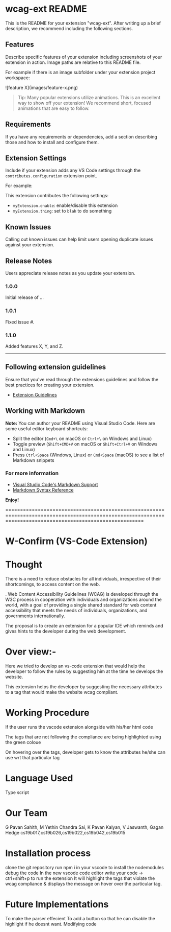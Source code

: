 # wcag-ext README

This is the README for your extension "wcag-ext". After writing up a brief description, we recommend including the following sections.

## Features

Describe specific features of your extension including screenshots of your extension in action. Image paths are relative to this README file.

For example if there is an image subfolder under your extension project workspace:

\!\[feature X\]\(images/feature-x.png\)

> Tip: Many popular extensions utilize animations. This is an excellent way to show off your extension! We recommend short, focused animations that are easy to follow.

## Requirements

If you have any requirements or dependencies, add a section describing those and how to install and configure them.

## Extension Settings

Include if your extension adds any VS Code settings through the `contributes.configuration` extension point.

For example:

This extension contributes the following settings:

* `myExtension.enable`: enable/disable this extension
* `myExtension.thing`: set to `blah` to do something

## Known Issues

Calling out known issues can help limit users opening duplicate issues against your extension.

## Release Notes

Users appreciate release notes as you update your extension.

### 1.0.0

Initial release of ...

### 1.0.1

Fixed issue #.

### 1.1.0

Added features X, Y, and Z.

-----------------------------------------------------------------------------------------------------------
## Following extension guidelines

Ensure that you've read through the extensions guidelines and follow the best practices for creating your extension.

* [Extension Guidelines](https://code.visualstudio.com/api/references/extension-guidelines)

## Working with Markdown

**Note:** You can author your README using Visual Studio Code.  Here are some useful editor keyboard shortcuts:

* Split the editor (`Cmd+\` on macOS or `Ctrl+\` on Windows and Linux)
* Toggle preview (`Shift+CMD+V` on macOS or `Shift+Ctrl+V` on Windows and Linux)
* Press `Ctrl+Space` (Windows, Linux) or `Cmd+Space` (macOS) to see a list of Markdown snippets

### For more information

* [Visual Studio Code's Markdown Support](http://code.visualstudio.com/docs/languages/markdown)
* [Markdown Syntax Reference](https://help.github.com/articles/markdown-basics/)

**Enjoy!**

===========================================================================================================================================================
# W-Confirm  (VS-Code Extension)

Thought 
===================

There is a need to reduce obstacles for all individuals, irrespective of their shortcomings, to access content on the web. 

. Web Content Accessibility Guidelines (WCAG) is developed through the W3C process in cooperation with individuals and organizations around the world, with a goal of providing a single shared standard for web content accessibility that meets the needs of individuals, organizations, and governments internationally.

The proposal is to create an extension for a popular IDE which reminds and gives hints to the developer during the web development. 

Over view:-
================================
 Here we tried to develop an vs-code extension that would help the developer to follow the rules by suggesting him at the time he develops the website.
   
 This extension helps the developer by suggesting the necessary attributes to a tag that would make the website wcag compliant.
  
  
  
 Working Procedure
 ===============================
  If the user runs the vscode extension alongside with his/her html code
  
 The tags  that are not following the compliance are being highlighted using the green coloue
 
 On hovering over the tags, developer gets to know the attributes he/she can use wrt that particular tag
 
 Language Used
 =================================
 Type script
 
 Our Team
 ============================
 G Pavan Sahith, M Yethin Chandra Sai, K Pavan Kalyan, V Jaswanth, Gagan Hedge
 cs19b017,cs19b026,cs19b022,cs19b042,cs19b015
 
 Installation process
 =============================
 clone the git repository
 run npm i in your vscode to install the nodemodules
 debug the code 
 In the new vscode code editor write your code -> ctrl+shift+p to run the extension
 It will highlight the tags that violate the wcag compliance & displays the message on hover over the particular tag.
 
 Future Implementations
============================
To make the parser effecient
To add a button so that he can disable the highlight if he doesnt want.
Modifying code 
